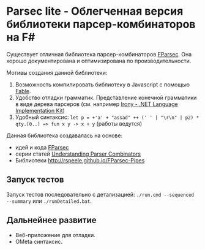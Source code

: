 # Parsec lite - Облегченная версия библиотеки парсер-комбинаторов на F#

Существует отличная библиотека парсер-комбинаторов [FParsec](http://www.quanttec.com/fparsec/). Она хорошо документирована и оптимизирована по производительности. 

Мотивы создания данной библиотеки:

1. Возможность компилировать библиотеку в Javascript с помощью [Fable](http://fable.io/). 
2. Удобство отладки грамматик. Представление конечной грамматики в виде дерева парсеров (см. например [Irony - .NET Language Implementation Kit](https://irony.codeplex.com/))
3. Удобный синтаксис: `let p = +'a' + "assad" ++ (' ' | "\r\n" | p2) * qty.[0..] => fun x y -> x + y` (работы ведутся)

Данная библиотека создавалась на основе:

- идей и кода [FParsec](http://www.quanttec.com/fparsec/)
- серии статей [Understanding Parser Combinators](https://fsharpforfunandprofit.com/series/understanding-parser-combinators.html)
- Библиотеки http://rspeele.github.io/FParsec-Pipes


## Запуск тестов

Запуск тестов последовательно с детализацией: `./run.cmd --sequenced --summary` или `./runDetailed.bat`.


## Дальнейнее развитие

- Веб-приложение для отладки.
- OMeta синтаксис. 

